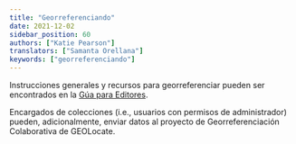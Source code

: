 ```yaml
---
title: "Georreferenciando"
date: 2021-12-02
sidebar_position: 60
authors: ["Katie Pearson"]
translators: ["Samanta Orellana"]
keywords: ["georreferenciando"]
---
```


Instrucciones generales y recursos para georreferenciar pueden ser encontrados en la [Gúa para Editores](https://biokic.github.io/symbiota-docs/es/ditor/georeference/).

Encargados de colecciones (i.e., usuarios con permisos de administrador) pueden, adicionalmente, enviar datos al proyecto de Georreferenciación Colaborativa de GEOLocate.
